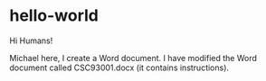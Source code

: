# hello-world

Hi Humans!

Michael here, I create a Word document.
I have modified the Word document called CSC93001.docx (it contains instructions).
